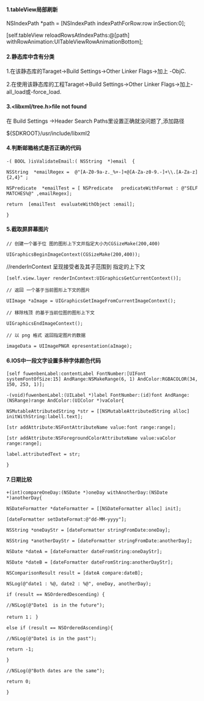#### 1.tableView局部刷新

NSIndexPath \*path = \[NSIndexPath indexPathForRow:row inSection:0\];

\[self.tableView reloadRowsAtIndexPaths:@\[path\] withRowAnimation:UITableViewRowAnimationBottom\];

#### 2.静态库中含有分类

1.在该静态库的Taraget-&gt;Build Settings-&gt;Other Linker Flags-&gt;加上 -ObjC.

2.在使用该静态库的工程Taraget-&gt;Build Settings-&gt;Other Linker Flags-&gt;加上-all\_load或-force\_load.

#### 3.&lt;libxml/tree.h&gt;file not found

在 Build Settings -&gt;Header Search Paths里设置正确就没问题了,添加路径

${SDKROOT}/usr/include/libxml2

#### 4.判断邮箱格式是否正确的代码

`-( BOOL )isValidateEmail:( NSString  *)email  {`

`NSString  *emailRegex =  @"[A-Z0-9a-z._%+-]+@[A-Za-z0-9.-]+\\.[A-Za-z]{2,4}" ;`

`NSPredicate  *emailTest = [ NSPredicate   predicateWithFormat : @"SELF MATCHES%@" ,emailRegex];`

`return  [emailTest  evaluateWithObject :email];`

`}`

#### 5.截取屏屏幕图片

`// 创建一个基于位 图的图形上下文并指定大小为CGSizeMake(200,400)`

`UIGraphicsBeginImageContext(CGSizeMake(200,400));`

//renderInContext  呈现接受者及其子范围到 指定的上下文

`[self.view.layer renderInContext:UIGraphicsGetCurrentContext()];`

`// 返回 一个基于当前图形上下文的图片`

`UIImage *aImage = UIGraphicsGetImageFromCurrentImageContext();`

`// 移除栈顶 的基于当前位图的图形上下文`

`UIGraphicsEndImageContext();`

`// 以 png 格式 返回指定图片的数据`

`imageData = UIImagePNGR epresentation(aImage);`

#### 6.IOS中一段文字设置多种字体颜色代码

`[self fuwenbenLabel:contentLabel FontNumber:[UIFont systemFontOfSize:15] AndRange:NSMakeRange(6, 1) AndColor:RGBACOLOR(34, 150, 253, 1)];`

`-(void)fuwenbenLabel:(UILabel *)label FontNumber:(id)font AndRange:(NSRange)range AndColor:(UIColor *)vaColor{`

`NSMutableAttributedString *str = [[NSMutableAttributedString alloc] initWithString:labell.text];`

`[str addAttribute:NSFontAttributeName value:font range:range];`

`[str addAttribute:NSForegroundColorAttributeName value:vaColor range:range];`

`label.attributedText = str;`

`}`

#### 7.日期比较

`+(int)compareOneDay:(NSDate *)oneDay withAnotherDay:(NSDate *)anotherDay{`

`NSDateFormatter *dateFormatter = [[NSDateFormatter alloc] init];`

`[dateFormatter setDateFormat:@"dd-MM-yyyy"];`

`NSString *oneDayStr = [dateFormatter stringFromDate:oneDay];`

`NSString *anotherDayStr = [dateFormatter stringFromDate:anotherDay];`

`NSDate *dateA = [dateFormatter dateFromString:oneDayStr];`

`NSDate *dateB = [dateFormatter dateFromString:anotherDayStr];`

`NSComparisonResult result = [dateA compare:dateB];`

`NSLog(@"date1 : %@, date2 : %@", oneDay, anotherDay);`

`if (result == NSOrderedDescending) {`

`//NSLog(@"Date1  is in the future");`

`return 1； }`

`else if (result == NSOrderedAscending){`

`//NSLog(@"Date1 is in the past");`

`return -1;`

`}`

`//NSLog(@"Both dates are the same");`

`return 0;`

`}`



